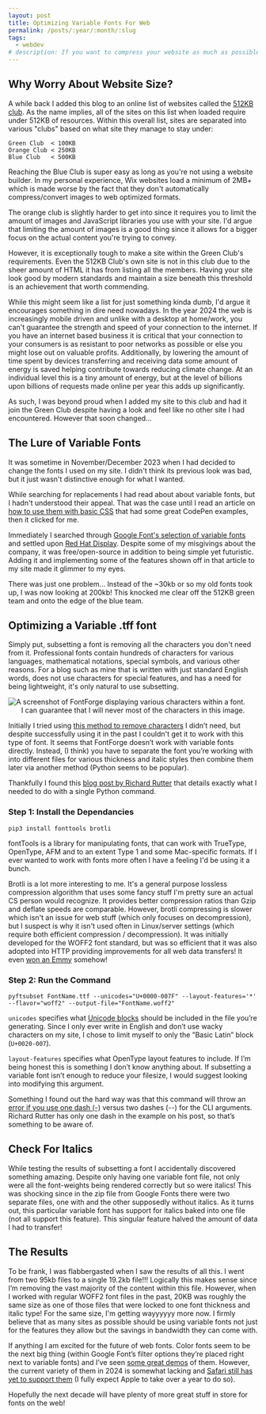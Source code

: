 ```yaml
---
layout: post
title: Optimizing Variable Fonts For Web
permalink: /posts/:year/:month/:slug
tags:
  - webdev
# description: If you want to compress your website as much as possible - variable fonts will be a surprising help.
---
```

## Why Worry About Website Size?

A while back I added this blog to an online list of websites called the [512KB club](https://512kb.club/). As the name implies, all of the sites on this list when loaded require under 512KB of resources. Within this overall list, sites are separated into various "clubs" based on what site they manage to stay under:

```
Green Club  < 100KB
Orange Club < 250KB
Blue Club   < 500KB
```

Reaching the Blue Club is super easy as long as you're not using a website builder. In my personal experience, Wix websites load a minimum of 2MB+ which is made worse by the fact that they don't automatically compress/convert images to web optimized formats.

The orange club is slightly harder to get into since it requires you to limit the amount of images and JavaScript libraries you use with your site. I'd argue that limiting the amount of images is a good thing since it allows for a bigger focus on the actual content you're trying to convey.

However, it is exceptionally tough to make a site within the Green Club's requirements. Even the 512KB Club's own site is not in this club due to the sheer amount of HTML it has from listing all the members. Having your site look good by modern standards and maintain a size beneath this threshold is an achievement that worth commending. 

While this might seem like a list for just something kinda dumb, I'd argue it encourages something in dire need nowadays. In the year 2024 the web is increasingly mobile driven and unlike with a desktop at home/work, you can't guarantee the strength and speed of your connection to the internet. If you have an internet based business it is critical that your connection to your consumers is as resistant to poor networks as possible or else you might lose out on valuable profits. Additionally, by lowering the amount of time spent by devices transferring and receiving data some amount of energy is saved helping contribute towards reducing climate change. At an individual level this is a tiny amount of energy, but at the level of billions upon billions of requests made online per year this adds up significantly.

As such, I was beyond proud when I added my site to this club and had it join the Green Club despite having a look and feel like no other site I had encountered. However that soon changed...

## The Lure of Variable Fonts

It was sometime in November/December 2023 when I had decided to change the fonts I used on my site. I didn't think its previous look was bad, but it just wasn't distinctive enough for what I wanted.

While searching for replacements I had read about about variable fonts, but I hadn't understood their appeal. That was the case until I read an article on [how to use them with basic CSS](https://www.digitalocean.com/community/tutorials/css-variable-fonts) that had some great CodePen examples, then it clicked for me. 

Immediately I searched through [Google Font's selection of variable fonts](https://fonts.google.com/?vfonly=true) and settled upon [Red Hat Display](https://fonts.google.com/specimen/Red+Hat+Display?query=red+hat+&vfonly=true). Despite some of my misgivings about the company, it was free/open-source in addition to being simple yet futuristic. Adding it and implementing some of the features shown off in that article to my site made it glimmer to my eyes.

There was just one problem... Instead of the ~30kb or so my old fonts took up, I was now looking at 200kb! This knocked me clear off the 512KB green team and onto the edge of the blue team.
## Optimizing a Variable .tff font

Simply put, subsetting a font is removing all the characters you don't need from it. Professional fonts contain hundreds of characters for various languages, mathematical notations, special symbols, and various other reasons. For a blog such as mine that is written with just standard English words, does not use characters for special features, and has a need for being lightweight, it's only natural to use subsetting.

<picture>
    <source srcset="https://ik.imagekit.io/jlo64/www_julianlopez_net/2024-01-16-Pasted_image_aai9my4IX?tr=w-720,f-webp," type="image/webp">
    <img src="https://ik.imagekit.io/jlo64/www_julianlopez_net/2024-01-16-Pasted_image_aai9my4IX?tr=w-480" alt="A screenshot of FontForge displaying various characters within a font." class="blog_image" title="A screenshot of FontForge displaying various characters within a font.">
    <figcaption style="text-align:center">I can guarantee that I will never most of the characters in this image.</figcaption>
</picture>

Initially I tried using [this method to remove characters](https://www.grantojanen.com/videos/pg/optimize-fonts.html) I didn’t need, but 
despite successfully using it in the past I couldn't get it to work with this type of font. It seems that FontForge doesn’t work with variable fonts directly. Instead, (I think) you have to separate the font you’re working with into different files for various thickness and italic styles then combine them later via another method (Python seems to be popular).

Thankfully I found this [blog post by Richard Rutter](https://clagnut.com/blog/2418/) that details exactly what I needed to do with a single Python command.

### Step 1: Install the Dependancies

```
pip3 install fonttools brotli
```

fontTools is a library for manipulating fonts, that can work with TrueType, OpenType, AFM and to an extent Type 1 and some Mac-specific formats. If I ever wanted to work with fonts more often I have a feeling I'd be using it a bunch.

Brotli is a lot more interesting to me. It's a general purpose lossless compression algorithm that uses some fancy stuff I'm pretty sure an actual CS person would recognize. It provides better compression ratios than Gzip and deflate speeds are comparable. However, brotli compressing is slower which isn't an issue for web stuff (which only focuses on decompression), but I suspect is why it isn't used often in Linux/server settings (which require both efficient compression / decompression). It was initially developed for the WOFF2 font standard, but was so efficient that it was also adopted into HTTP providing improvements for all web data transfers! It even [won an Emmy](https://www.w3.org/news/2022/w3c-to-receive-emmy-award-for-standardizing-font-technology/) somehow!

### Step 2: Run the Command

```
pyftsubset FontName.ttf --unicodes="U+0000-007F" --layout-features='*' --flavor="woff2" --output-file="FontName.woff2"
```

`unicodes` specifies what [Unicode blocks](https://en.m.wikipedia.org/wiki/Unicode_block#List_of_blocks) should be included in the file you’re generating. Since I only ever write in English and don’t use wacky characters on my site, I chose to limit myself to only the ”Basic Latin” block (`U+0020-007`). 

`layout-features` specifies what OpenType layout features to include. If I’m being honest this is something I don’t know anything about. If subsetting a variable font isn’t enough to reduce your filesize, I would suggest looking into modifying this argument.

Something I found out the hard way was that this command will throw an [error if you use one dash (-)](https://github.com/fonttools/fonttools/issues/2900) versus two dashes (--) for the CLI arguments. Richard Rutter has only one dash in the example on his post, so that’s something to be aware of.

## Check For Italics

While testing the results of subsetting a font I accidentally discovered something amazing. Despite only having one variable font file, not only were all the font-weights being rendered correctly but so were italics! This was shocking since in the zip file from Google Fonts there were two separate files, one with and the other supposedly without italics. As it turns out, this particular variable font has support for italics baked into one file (not all support this feature). This singular feature halved the amount of data I had to transfer!

## The Results

To be frank, I was flabbergasted when I saw the results of all this. I went from two 95kb files to a single 19.2kb file!!! Logically this makes sense since I’m removing the vast majority of the content within this file. However, when I worked with regular WOFF2 font files in the past, 20KB was roughly the same size as one of those files that were locked to one font thickness and italic type! For the same size, I'm getting wayyyyyy more now. I firmly believe that as many sites as possible should be using variable fonts not just for the features they allow but the savings in bandwidth they can come with.

If anything I am excited for the future of web fonts. Color fonts seem to be the next big thing (within Google Font’s filter options they’re placed right next to variable fonts) and I’ve seen [some great demos](https://nabla.typearture.com/) of them. However, the current variety of them in 2024 is somewhat lacking and [Safari still has yet to support them](https://caniuse.com/colr-v1) (I fully expect Apple to take over a year to do so). 

Hopefully the next decade will have plenty of more great stuff in store for fonts on the web!
